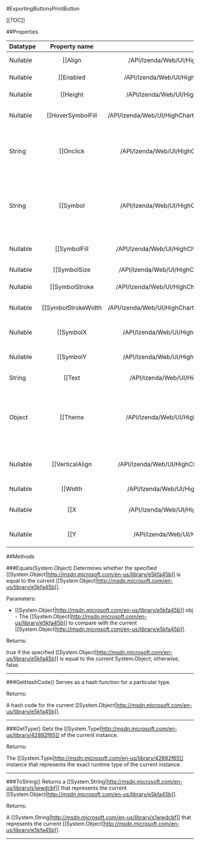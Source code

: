 #ExportingButtonsPrintButton

[[_TOC_]]

##Properties

|Datatype|Property name|Property description|Default Value|
|:-------|:----------:|:-----------------:|:-----------:|
|Nullable|[[Align|/API/Izenda/Web/UI/HighCharts/Options/CodeSamples/Izenda_Web_UI_HighCharts_Options_NavigationButtonOptions_Align]]| Alignment for the buttons. Default: right |null|
|Nullable|[[Enabled|/API/Izenda/Web/UI/HighCharts/Options/CodeSamples/Izenda_Web_UI_HighCharts_Options_NavigationButtonOptions_Enabled]]| Whether to enable buttons. Default: true |null|
|Nullable|[[Height|/API/Izenda/Web/UI/HighCharts/Options/CodeSamples/Izenda_Web_UI_HighCharts_Options_NavigationButtonOptions_Height]]| Pixel height of the buttons. Default: 20 |null|
|Nullable|[[HoverSymbolFill|/API/Izenda/Web/UI/HighCharts/Options/CodeSamples/Izenda_Web_UI_HighCharts_Options_ExportingButtonsPrintButton_HoverSymbolFill]]| See navigation.buttonOptions =&gt; hoverSymbolFill. Defaults to #779ABF |null|
|String|[[Onclick|/API/Izenda/Web/UI/HighCharts/Options/CodeSamples/Izenda_Web_UI_HighCharts_Options_ExportingButtonsPrintButton_Onclick]]| A click handler callback to use on the button directly. By default this onclick calls chart.print(), but it can be overridden to do other actions. |null|
|String|[[Symbol|/API/Izenda/Web/UI/HighCharts/Options/CodeSamples/Izenda_Web_UI_HighCharts_Options_ExportingButtonsPrintButton_Symbol]]| The symbol for the button. Points to a definition function in the  Highcharts.Renderer.symbols collection. The default print function is part of the exporting module. Defaults to "printIcon" |null|
|Nullable|[[SymbolFill|/API/Izenda/Web/UI/HighCharts/Options/CodeSamples/Izenda_Web_UI_HighCharts_Options_ExportingButtonsPrintButton_SymbolFill]]| See navigation.buttonOptions =&gt; symbolFill. Defaults to #B5C9DF |null|
|Nullable|[[SymbolSize|/API/Izenda/Web/UI/HighCharts/Options/CodeSamples/Izenda_Web_UI_HighCharts_Options_NavigationButtonOptions_SymbolSize]]| The pixel size of the symbol on the button. Default: 14 |null|
|Nullable|[[SymbolStroke|/API/Izenda/Web/UI/HighCharts/Options/CodeSamples/Izenda_Web_UI_HighCharts_Options_NavigationButtonOptions_SymbolStroke]]| The color of the symbol's stroke or line. Default: #666 |null|
|Nullable|[[SymbolStrokeWidth|/API/Izenda/Web/UI/HighCharts/Options/CodeSamples/Izenda_Web_UI_HighCharts_Options_NavigationButtonOptions_SymbolStrokeWidth]]| The pixel stroke width of the symbol on the button. Default: 1 |null|
|Nullable|[[SymbolX|/API/Izenda/Web/UI/HighCharts/Options/CodeSamples/Izenda_Web_UI_HighCharts_Options_NavigationButtonOptions_SymbolX]]| The x position of the center of the symbol inside the button. Default: 12.5 |null|
|Nullable|[[SymbolY|/API/Izenda/Web/UI/HighCharts/Options/CodeSamples/Izenda_Web_UI_HighCharts_Options_NavigationButtonOptions_SymbolY]]| The y position of the center of the symbol inside the button. Default: 10.5 |null|
|String|[[Text|/API/Izenda/Web/UI/HighCharts/Options/CodeSamples/Izenda_Web_UI_HighCharts_Options_NavigationButtonOptions_Text]]| A text string to add to the individual button.  Default: null |null|
|Object|[[Theme|/API/Izenda/Web/UI/HighCharts/Options/CodeSamples/Izenda_Web_UI_HighCharts_Options_NavigationButtonOptions_Theme]]| A configuration object for the button theme. The object accepts SVG properties like <code>stroke-width</code>, <code>stroke</code> and <code>fill</code>. Tri-state button styles are supported by the <code>states.hover</code> and <code>states.select</code> objects. |null|
|Nullable|[[VerticalAlign|/API/Izenda/Web/UI/HighCharts/Options/CodeSamples/Izenda_Web_UI_HighCharts_Options_NavigationButtonOptions_VerticalAlign]]| The vertical alignment of the buttons. Can be one of 'top', 'middle' or 'bottom'. Default: top |null|
|Nullable|[[Width|/API/Izenda/Web/UI/HighCharts/Options/CodeSamples/Izenda_Web_UI_HighCharts_Options_NavigationButtonOptions_Width]]| The pixel width of the button. Default: 24 |null|
|Nullable|[[X|/API/Izenda/Web/UI/HighCharts/Options/CodeSamples/Izenda_Web_UI_HighCharts_Options_ExportingButtonsPrintButton_X]]| The horizontal positioin of the button relative to the align option. Defaults to -36 |null|
|Nullable|[[Y|/API/Izenda/Web/UI/HighCharts/Options/CodeSamples/Izenda_Web_UI_HighCharts_Options_NavigationButtonOptions_Y]]| The vertical offset of the button's position relative to its <code>verticalAlign</code>. . Default: 0 |null|


##Methods

###Equals(System.Object)
Determines whether the specified [[System.Object|http://msdn.microsoft.com/en-us/library/e5kfa45b]] is equal to the current [[System.Object|http://msdn.microsoft.com/en-us/library/e5kfa45b]].

Parameters: 

* [[System.Object|http://msdn.microsoft.com/en-us/library/e5kfa45b]] obj  - The [[System.Object|http://msdn.microsoft.com/en-us/library/e5kfa45b]] to compare with the current [[System.Object|http://msdn.microsoft.com/en-us/library/e5kfa45b]].





Returns:

true if the specified [[System.Object|http://msdn.microsoft.com/en-us/library/e5kfa45b]] is equal to the current System.Object; otherwise, false.


---


###GetHashCode()
 Serves as a hash function for a particular type.  





Returns:

A hash code for the current [[System.Object|http://msdn.microsoft.com/en-us/library/e5kfa45b]].


---


###GetType()
Gets the [[System.Type|http://msdn.microsoft.com/en-us/library/42892f65]] of the current instance.





Returns:

The [[System.Type|http://msdn.microsoft.com/en-us/library/42892f65]] instance that represents the exact runtime type of the current instance.


---


###ToString()
Returns a [[System.String|http://msdn.microsoft.com/en-us/library/s1wwdcbf]] that represents the current [[System.Object|http://msdn.microsoft.com/en-us/library/e5kfa45b]].





Returns:

A [[System.String|http://msdn.microsoft.com/en-us/library/s1wwdcbf]] that represents the current [[System.Object|http://msdn.microsoft.com/en-us/library/e5kfa45b]].


---


